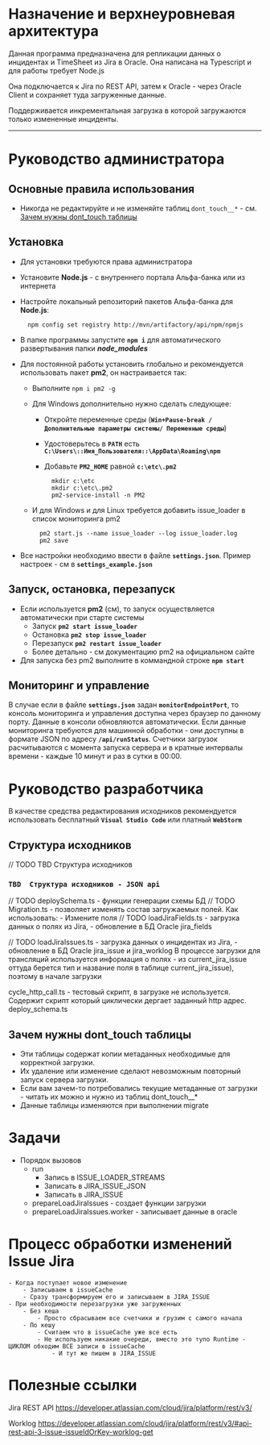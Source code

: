 # Назначение и верхнеуровневая архитектура
Данная программа предназначена для репликации данных о инцидентах и TimeSheet из Jira в Oracle. Она написана на Typescript и для работы требует Node.js

Она подключается к Jira по REST API, затем к Oracle - через Oracle Client и сохраняет туда загруженные данные.

Поддерживается инкрементальная загрузка в которой загружаются только измененные инциденты.

---

# Руководство администратора
## Основные правила использования
- Никогда не редактируйте и не изменяйте таблиц `dont_touch__*` - см. [Зачем нужны dont_touch таблицы](#Зачем-нужны-dont_touch-таблицы)  

## Установка
- Для установки требуются права администратора
- Установите **Node.js** - с внутреннего портала Альфа-банка или из интернета
- Настройте локальный репозиторий пакетов Альфа-банка для **Node.js**:

        npm config set registry http://mvn/artifactory/api/npm/npmjs

- В папке программы запустите **`npm i`** для автоматического развертывания папки ***node_modules***
- Для постоянной работы установить глобально и рекомендуется использовать пакет **pm2**, он настраивается так:
    - Выполните `npm i pm2 -g`

    - Для Windows дополнительно нужно сделать следующее:
        - Откройте переменные среды (**`Win+Pause-break / Дополнительные параметры системы/ Переменные среды`**)
        - Удостоверьтесь в **`PATH`** есть **`C:\Users\::Имя_Пользователя::\AppData\Roaming\npm`**
        - Добавьте **`PM2_HOME`** равной **`c:\etc\.pm2`**

                mkdir c:\etc
                mkdir c:\etc\.pm2
                pm2-service-install -n PM2

    - И для Windows и для Linux требуется добавить issue_loader в список мониторинга pm2

            pm2 start.js --name issue_loader --log issue_loader.log
            pm2 save
- Все настройки необходимо ввести в файле **`settings.json`**. Пример настроек - см в **`settings_example.json`**

## Запуск, остановка, перезапуск
- Если используется **pm2** (см), то запуск осуществляется автоматически при старте системы
    - Запуск **`pm2 start issue_loader`**
    - Остановка **`pm2 stop issue_loader`**
    - Перезапуск **`pm2 restart issue_loader`**
    - Более детально - см документацию pm2 на официальном сайте
- Для запуска без pm2 выполните в коммандной строке **`npm start`**

## Мониторинг и управление
В случае если в файле **`settings.json`** задан **`monitorEndpointPort`**, то консоль мониторинга и управления доступна через браузер по данному порту. Данные в консоли обновляются автоматически. Если данные мониторинга требуются для машинной обработки - они доступны в формате JSON по адресу **`/api/runStatus`**. Счетчики загрузок расчитываются с момента запуска сервера и в кратные интервалы времени - каждые 10 минут и раз в сутки в 00:00.

# Руководство разработчика
В качестве средства редактирования исходников рекомендуется использовать бесплатный **`Visual Studio Code`** или платный **`WebStorm`**
## Структура исходников
// TODO TBD  Структура исходников
### **`TBD  Структура исходников - JSON api`**

// TODO deploySchema.ts - функции генерации схемы БД
// TODO Migration.ts - позволяет изменять состав загружаемых полей.
    Как использовать:
    - Измените поля
// TODO loadJiraFields.ts - загрузка данных о полях из Jira, - обновление в БД Oracle jira_fields

// TODO loadJiraIssues.ts - загрузка данных о инцидентах из Jira, - обновление в БД Oracle jira_issue и jira_worklog
    В процессе загрузки для трансляций используется информация о полях - из current_jira_issue оттуда берется тип и название поля в таблице current_jira_issue), поэтому
    в начале загрузки


cycle_http_call.ts - тестовый скрипт, в загрузке не используется. Содержит скрипт который циклически дергает заданный http адрес.
deploy_schema.ts

## Зачем нужны dont_touch таблицы
 - Эти таблицы содержат копии метаданных необходимые для корректной загрузки.
- Их удаление или изменение сделают невозможным повторный запуск сервера загрузки.
- Если вам зачем-то потребовались текущие метаданные от загрузки - читать их можно и нужно из таблиц dont_touch__*
- Данные таблицы изменяются при выполнении migrate

# Задачи
- Порядок вызовов
    - run
        - Запись в ISSUE_LOADER_STREAMS
        - Записать в JIRA_ISSUE_JSON
        - Записать в JIRA_ISSUE
    - prepareLoadJiraIssues - создает функции загрузки
    - prepareLoadJiraIssues.worker - записывает данные в oracle


# Процесс обработки изменений Issue Jira
    - Когда поступает новое изменение
        - Записываем в issueCache
        - Сразу трансформируем его и записываем в JIRA_ISSUE
    - При необходимости перезагрузки уже загруженных
        - Без кеша
            - Просто сбрасываем все счетчики и грузим с самого начала
        - По кешу
            - Считаем что в issueCache уже все есть
            - Не используем никакие очереди, вместо это тупо Runtime - ЦИКЛОМ обходим ВСЕ записи в issueCache
                - И тут же пишем в JIRA_ISSUE

# Полезные ссылки

Jira REST API
https://developer.atlassian.com/cloud/jira/platform/rest/v3/

Worklog
https://developer.atlassian.com/cloud/jira/platform/rest/v3/#api-rest-api-3-issue-issueIdOrKey-worklog-get